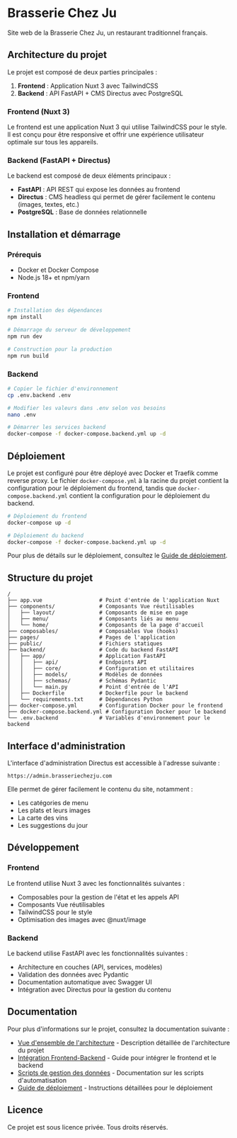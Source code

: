 # Brasserie Chez Ju

Site web de la Brasserie Chez Ju, un restaurant traditionnel français.

## Architecture du projet

Le projet est composé de deux parties principales :

1. **Frontend** : Application Nuxt 3 avec TailwindCSS
2. **Backend** : API FastAPI + CMS Directus avec PostgreSQL

### Frontend (Nuxt 3)

Le frontend est une application Nuxt 3 qui utilise TailwindCSS pour le style. Il est conçu pour être responsive et offrir une expérience utilisateur optimale sur tous les appareils.

### Backend (FastAPI + Directus)

Le backend est composé de deux éléments principaux :

- **FastAPI** : API REST qui expose les données au frontend
- **Directus** : CMS headless qui permet de gérer facilement le contenu (images, textes, etc.)
- **PostgreSQL** : Base de données relationnelle

## Installation et démarrage

### Prérequis

- Docker et Docker Compose
- Node.js 18+ et npm/yarn

### Frontend

```bash
# Installation des dépendances
npm install

# Démarrage du serveur de développement
npm run dev

# Construction pour la production
npm run build
```

### Backend

```bash
# Copier le fichier d'environnement
cp .env.backend .env

# Modifier les valeurs dans .env selon vos besoins
nano .env

# Démarrer les services backend
docker-compose -f docker-compose.backend.yml up -d
```

## Déploiement

Le projet est configuré pour être déployé avec Docker et Traefik comme reverse proxy. Le fichier `docker-compose.yml` à la racine du projet contient la configuration pour le déploiement du frontend, tandis que `docker-compose.backend.yml` contient la configuration pour le déploiement du backend.

```bash
# Déploiement du frontend
docker-compose up -d

# Déploiement du backend
docker-compose -f docker-compose.backend.yml up -d
```

Pour plus de détails sur le déploiement, consultez le [Guide de déploiement](docs/deployment/deployment_guide.md).

## Structure du projet

```
/
├── app.vue                  # Point d'entrée de l'application Nuxt
├── components/              # Composants Vue réutilisables
│   ├── layout/              # Composants de mise en page
│   ├── menu/                # Composants liés au menu
│   └── home/                # Composants de la page d'accueil
├── composables/             # Composables Vue (hooks)
├── pages/                   # Pages de l'application
├── public/                  # Fichiers statiques
├── backend/                 # Code du backend FastAPI
│   ├── app/                 # Application FastAPI
│   │   ├── api/             # Endpoints API
│   │   ├── core/            # Configuration et utilitaires
│   │   ├── models/          # Modèles de données
│   │   ├── schemas/         # Schémas Pydantic
│   │   └── main.py          # Point d'entrée de l'API
│   ├── Dockerfile           # Dockerfile pour le backend
│   └── requirements.txt     # Dépendances Python
├── docker-compose.yml       # Configuration Docker pour le frontend
├── docker-compose.backend.yml # Configuration Docker pour le backend
└── .env.backend             # Variables d'environnement pour le backend
```

## Interface d'administration

L'interface d'administration Directus est accessible à l'adresse suivante :

```
https://admin.brasseriechezju.com
```

Elle permet de gérer facilement le contenu du site, notamment :

- Les catégories de menu
- Les plats et leurs images
- La carte des vins
- Les suggestions du jour

## Développement

### Frontend

Le frontend utilise Nuxt 3 avec les fonctionnalités suivantes :

- Composables pour la gestion de l'état et les appels API
- Composants Vue réutilisables
- TailwindCSS pour le style
- Optimisation des images avec @nuxt/image

### Backend

Le backend utilise FastAPI avec les fonctionnalités suivantes :

- Architecture en couches (API, services, modèles)
- Validation des données avec Pydantic
- Documentation automatique avec Swagger UI
- Intégration avec Directus pour la gestion du contenu

## Documentation

Pour plus d'informations sur le projet, consultez la documentation suivante :

- [Vue d'ensemble de l'architecture](docs/architecture/overview.md) - Description détaillée de l'architecture du projet
- [Intégration Frontend-Backend](docs/development/frontend_backend_integration.md) - Guide pour intégrer le frontend et le backend
- [Scripts de gestion des données](docs/scripts/data_management.md) - Documentation sur les scripts d'automatisation
- [Guide de déploiement](docs/deployment/deployment_guide.md) - Instructions détaillées pour le déploiement

## Licence

Ce projet est sous licence privée. Tous droits réservés.
